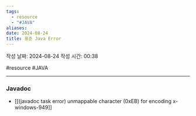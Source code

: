 ```yaml
---
tags:
  - resource
  - "#JAVA"
aliases: 
date: 2024-08-24
title: 표준 Java Error
---
```


작성 날짜: 2024-08-24
작성 시간: 00:38

#resource #JAVA 

---

### Javadoc
- [[(javadoc task error) unmappable character (0xEB) for encoding x-windows-949]]